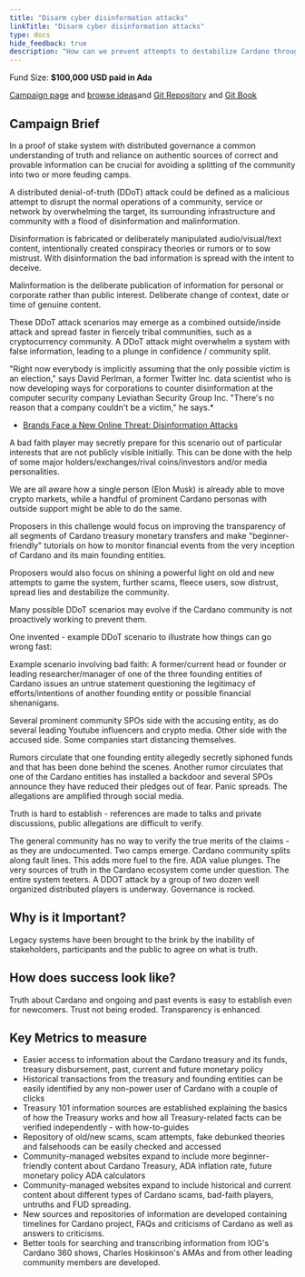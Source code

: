 ```yaml
---
title: "Disarm cyber disinformation attacks"
linkTitle: "Disarm cyber disinformation attacks"
type: docs
hide_feedback: true
description: "How can we prevent attempts to destabilize Cardano through Distributed Denial of Truth (DDoT) attack scenarios?"
---
```

Fund Size: **$100,000 USD paid in Ada**

[Campaign page](https://cardano.ideascale.com/a/campaign-home/26239) and [browse ideas](https://cardano.ideascale.com/a/ideas/top/campaign-filter/byids/campaigns/26239/stage/unspecified)and [Git Repository](https://github.com/Catalyst-Challenges/F7-Disarm-cyber-disinformation-attacks) and [Git Book](https://quality-assurance-dao.gitbook.io/catalyst-fund-7-challenges/fund-7/disarm-cyber-disinformation-attacks)

## Campaign Brief
In a proof of stake system with distributed governance a common understanding of truth and reliance on authentic sources of correct and provable information can be crucial for avoiding a splitting of the community into two or more feuding camps.

A distributed denial-of-truth (DDoT) attack could be defined as a malicious attempt to disrupt the normal operations of a community, service or network by overwhelming the target, its surrounding infrastructure and community with a flood of disinformation and malinformation.

Disinformation is fabricated or deliberately manipulated audio/visual/text content, intentionally created conspiracy theories or rumors or to sow mistrust. With disinformation the bad information is spread with the intent to deceive.

Malinformation is the deliberate publication of information for personal or corporate rather than public interest. Deliberate change of context, date or time of genuine content.

These DDoT attack scenarios may emerge as a combined outside/inside attack and spread faster in fiercely tribal communities, such as a cryptocurrency community. A DDoT attack might overwhelm a system with false information, leading to a plunge in confidence / community split.

"Right now everybody is implicitly assuming that the only possible victim is an election," says David Perlman, a former Twitter Inc. data scientist who is now developing ways for corporations to counter disinformation at the computer security company Leviathan Security Group Inc. "There's no reason that a company couldn't be a victim," he says.*

- [Brands Face a New Online Threat: Disinformation Attacks](https://www.wsj.com/articles/brands-face-a-new-online-threat-disinformation-attacks-11602187365)

A bad faith player may secretly prepare for this scenario out of particular interests that are not publicly visible initially. This can be done with the help of some major holders/exchanges/rival coins/investors and/or media personalities.

We are all aware how a single person (Elon Musk) is already able to move crypto markets, while a handful of prominent Cardano personas with outside support might be able to do the same.

Proposers in this challenge would focus on improving the transparency of all segments of Cardano treasury monetary transfers and make "beginner-friendly" tutorials on how to monitor financial events from the very inception of Cardano and its main founding entities.

Proposers would also focus on shining a powerful light on old and new attempts to game the system, further scams, fleece users, sow distrust, spread lies and destabilize the community.

Many possible DDoT scenarios may evolve if the Cardano community is not proactively working to prevent them.

One invented - example DDoT scenario to illustrate how things can go wrong fast:

Example scenario involving bad faith: A former/current head or founder or leading researcher/manager of one of the three founding entities of Cardano issues an untrue statement questioning the legitimacy of efforts/intentions of another founding entity or possible financial shenanigans.

Several prominent community SPOs side with the accusing entity, as do several leading Youtube influencers and crypto media. Other side with the accused side. Some companies start distancing themselves.

Rumors circulate that one founding entity allegedly secretly siphoned funds and that has been done behind the scenes. Another rumor circulates that one of the Cardano entities has installed a backdoor and several SPOs announce they have reduced their pledges out of fear. Panic spreads. The allegations are amplified through social media.

Truth is hard to establish - references are made to talks and private discussions, public allegations are difficult to verify.

The general community has no way to verify the true merits of the claims - as they are undocumented. Two camps emerge. Cardano community splits along fault lines. This adds more fuel to the fire. ADA value plunges. The very sources of truth in the Cardano ecosystem come under question. The entire system teeters. A DDOT attack by a group of two dozen well organized distributed players is underway. Governance is rocked.

## Why is it Important?
Legacy systems have been brought to the brink by the inability of stakeholders, participants and the public to agree on what is truth.

## How does success look like?
Truth about Cardano and ongoing and past events is easy to establish even for newcomers. Trust not being eroded. Transparency is enhanced.

## Key Metrics to measure
- Easier access to information about the Cardano treasury and its funds, treasury disbursement, past, current and future monetary policy
- Historical transactions from the treasury and founding entities can be easily identified by any non-power user of Cardano with a couple of clicks
- Treasury 101 information sources are established explaining the basics of how the Treasury works and how all Treasury-related facts can be verified independently - with how-to-guides
- Repository of old/new scams, scam attempts, fake debunked theories and falsehoods can be easily checked and accessed
- Community-managed websites expand to include more beginner-friendly content about Cardano Treasury, ADA inflation rate, future monetary policy ADA calculators
- Community-managed websites expand to include historical and current content about different types of Cardano scams, bad-faith players, untruths and FUD spreading.
- New sources and repositories of information are developed containing timelines for Cardano project, FAQs and criticisms of Cardano as well as answers to criticisms.
- Better tools for searching and transcribing information from IOG's Cardano 360 shows, Charles Hoskinson's AMAs and from other leading community members are developed.

